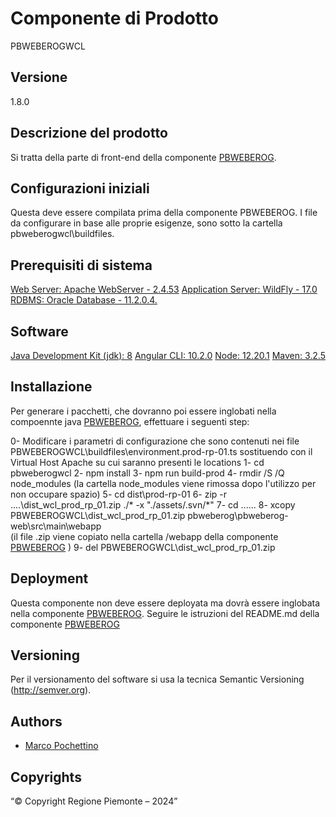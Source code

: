 # Componente di Prodotto
PBWEBEROGWCL

## Versione
1.8.0

## Descrizione del prodotto
Si tratta della parte di front-end della componente [PBWEBEROG](../pbweberog). 

## Configurazioni iniziali
Questa deve essere compilata prima della componente PBWEBEROG. I file da configurare in base alle proprie esigenze, sono sotto la cartella pbweberogwcl\buildfiles.

## Prerequisiti di sistema
[Web Server: Apache WebServer - 2.4.53](https://www.apache.org)
[Application Server: WildFly - 17.0](https://www.wildfly.org/)
[RDBMS: Oracle Database - 11.2.0.4.](https://www.oracle.org)
## Software
[Java Development Kit (jdk): 8](https://www.oracle.org)
[Angular CLI: 10.2.0](https://angular.io)
[Node: 12.20.1](https://nodejs.org)
[Maven: 3.2.5](https://maven.apache.org)

## Installazione
Per generare i pacchetti, che dovranno poi essere inglobati nella compoennte java [PBWEBEROG](../pbweberog), effettuare i seguenti step:

0- Modificare i parametri di configurazione che sono contenuti nei file PBWEBEROGWCL\buildfiles\environment.prod-rp-01.ts sostituendo <vh-di prod> con  il Virtual Host Apache su cui saranno presenti le locations
1- cd pbweberogwcl
2- npm install
3- npm run build-prod
4- rmdir /S /Q node_modules
   (la cartella node_modules viene rimossa dopo l'utilizzo per non occupare spazio)
5- cd dist\prod-rp-01
6- zip -r ..\..\dist_wcl_prod_rp_01.zip ./* -x "./assets/.svn/*"
7- cd ..\..\..
8- xcopy PBWEBEROGWCL\dist_wcl_prod_rp_01.zip pbweberog\pbweberog-web\src\main\webapp\
   (il file .zip viene copiato nella cartella /webapp della componente [PBWEBEROG](../pbweberog) )
9- del PBWEBEROGWCL\dist_wcl_prod_rp_01.zip

## Deployment
Questa componente non deve essere deployata ma dovrà essere inglobata nella componente [PBWEBEROG](../pbweberog).
Seguire le istruzioni del README.md della componente [PBWEBEROG](../pbweberog)

## Versioning
Per il versionamento del software si usa la tecnica Semantic Versioning (http://semver.org).

## Authors
* [Marco Pochettino](mailto:marco.pochettino@csi.it)

## Copyrights
“© Copyright Regione Piemonte – 2024”